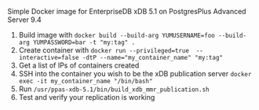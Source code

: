 Simple Docker image for EnterpriseDB xDB 5.1 on PostgresPlus Advanced Server 9.4

1. Build image with `docker build --build-arg YUMUSERNAME=foo --build-arg YUMPASSWORD=bar -t "my:tag" .`
1. Create container with `docker run --privileged=true  --interactive=false -dtP --name="my_container_name" "my:tag"`
1. Get a list of IPs of containers created
1. SSH into the container you wish to be the xDB publication server `docker exec -it my_container_name "/bin/bash"`
1. Run `/usr/ppas-xdb-5.1/bin/build_xdb_mmr_publication.sh`
1. Test and verify your replication is working
